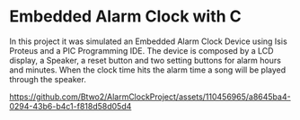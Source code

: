 # Embedded Alarm Clock with C  

In this project it was simulated an Embedded Alarm Clock Device using Isis Proteus and a PIC Programming IDE. The device is composed by a LCD display, a Speaker, a reset button and two setting buttons for alarm hours and minutes. When the clock time hits the alarm time a song will be played through the speaker. 

https://github.com/Btwo2/AlarmClockProject/assets/110456965/a8645ba4-0294-43b6-b4c1-f818d58d05d4
